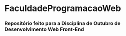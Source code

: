 # FaculdadeProgramacaoWeb

<h3>Repositório feito para a Disciplina de Outubro de Desenvolvimento Web Front-End</h3>

